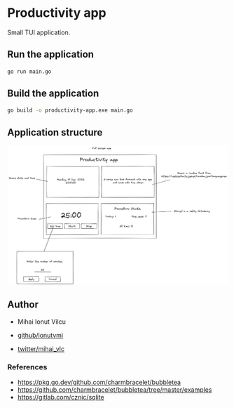 # Productivity app

Small TUI application.

## Run the application

```sh
go run main.go
```

## Build the application

```sh
go build -o productivity-app.exe main.go
```

## Application structure

![](./structure.excalidraw.png)

## Author

- Mihai Ionut Vilcu

- [github/ionutvmi](https://github.com/ionutvmi)
- [twitter/mihai_vlc](http://twitter.com/mihai_vlc)

### References

- https://pkg.go.dev/github.com/charmbracelet/bubbletea
- https://github.com/charmbracelet/bubbletea/tree/master/examples
- https://gitlab.com/cznic/sqlite
